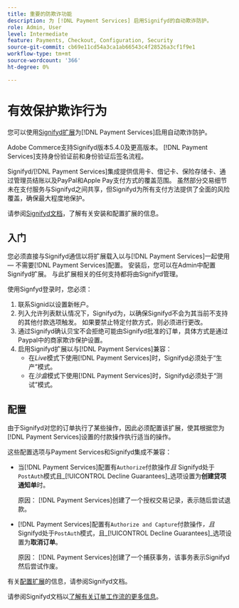 ```yaml
---
title: 重要的防欺诈功能
description: 为 [!DNL Payment Services] 启用Signifyd的自动欺诈防护。
role: Admin, User
level: Intermediate
feature: Payments, Checkout, Configuration, Security
source-git-commit: cb69e11cd54a3ca1ab66543c4f28526a3cf1f9e1
workflow-type: tm+mt
source-wordcount: '366'
ht-degree: 0%

---
```


# 有效保护欺诈行为

您可以使用[Signifyd扩展](https://commercemarketplace.adobe.com/signifyd-module-connect.html)为[!DNL Payment Services]启用自动欺诈防护。

Adobe Commerce支持Signifyd版本5.4.0及更高版本。 [!DNL Payment Services]支持身份验证前和身份验证后签名流程。

Signifyd/[!DNL Payment Services]集成提供信用卡、借记卡、保险存储卡、通过管理员结账以及PayPal和Apple Pay支付方式的覆盖范围。 虽然部分交易细节未在支付服务与Signifyd之间共享，但Signifyd为所有支付方法提供了全面的风险覆盖，确保最大程度地保护。

请参阅[Signifyd文档](https://community.signifyd.com/support/s/article/magento-2-extension-install-guide?language=en_US#downloadandinstallingmagento2extension)，了解有关安装和配置扩展的信息。

## 入门

您必须直接与Signifyd通信以将扩展载入以与[!DNL Payment Services]一起使用 — 不需要[!DNL Payment Services]配置。 安装后，您可以在Admin中配置Signifyd扩展。 与此扩展相关的任何支持都将由Signifyd管理。

使用Signfyd登录时，您必须：

1. 联系Signid以设置新帐户。
1. 列入允许列表默认情况下，Signifyd为[](https://github.com/signifyd/magento2/blob/main/docs/RESTRICT-PAYMENTS.md)，以确保Signifyd不会为其当前不支持的其他付款选项触发。 如果要禁止特定付款方式，则必须进行更改。
1. 通过Signifyd确认贝宝不会拒绝可能由Signifyd批准的订单，具体方式是通过Paypal中的商家欺诈保护设置。
1. 启用Signifyd扩展以与[!DNL Payment Services]兼容：
   * 在&#x200B;_Live_&#x200B;模式下使用[!DNL Payment Services]时，Signifyd必须处于“生产”模式。
   * 在&#x200B;_沙盒_&#x200B;模式下使用[!DNL Payment Services]时，Signifyd必须处于“测试”模式。

## 配置

由于Signifyd对您的订单执行了某些操作，因此必须配置该扩展，使其根据您为[!DNL Payment Services]设置的付款操作执行适当的操作。

这些配置选项与Payment Services和Signifyd集成不兼容：

* 当[!DNL Payment Services]配置有`Authorize`付款操作&#x200B;_且_ Signifyd处于`PostAuth`模式且&#x200B;_[!UICONTROL Decline Guarantees]_选项设置为&#x200B;**创建贷项通知单**时。

  原因： [!DNL Payment Services]创建了一个授权交易记录，表示随后尝试退款。


* [!DNL Payment Services]配置有`Authorize and Capture`付款操作&#x200B;_，且_ Signifyd处于`PostAuth`模式，且&#x200B;_[!UICONTROL Decline Guarantees]_选项设置为&#x200B;**取消订单**。

  原因： [!DNL Payment Services]创建了一个捕获事务，该事务表示Signifyd然后尝试作废。


有关[配置扩展](https://community.signifyd.com/support/s/article/magento-2-extension-install-guide?language=en_US#configuringmagento2extension)的信息，请参阅Signifyd文档。

请参阅Signifyd文档以[了解有关订单工作流的更多信息](https://community.signifyd.com/support/s/article/magento-2-extension-install-guide?language=en_US#howmagento2works)。

